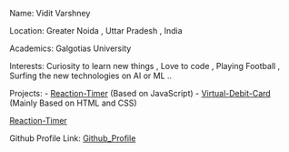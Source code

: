 Name: Vidit Varshney


Location: Greater Noida , Uttar Pradesh , India

Academics: Galgotias University
 
Interests: Curiosity to learn new things , Love to code , Playing Football , Surfing the new technologies on AI or ML ..

Projects: - [Reaction-Timer](https://github.com/viditvarshney/Reaction-Timer-)   (Based on JavaScript)
          - [Virtual-Debit-Card](https://github.com/viditvarshney/Virtual-Debit-Card) (Mainly Based on HTML and CSS)

[Reaction-Timer](https://reactiontimer.tk)

Github Profile Link: [Github_Profile](https://www.github.com/viditvarshney)
